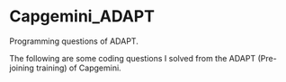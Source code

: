 # Capgemini_ADAPT
Programming questions of ADAPT.

The following are some coding questions I solved from the ADAPT (Pre-joining training) of Capgemini.
